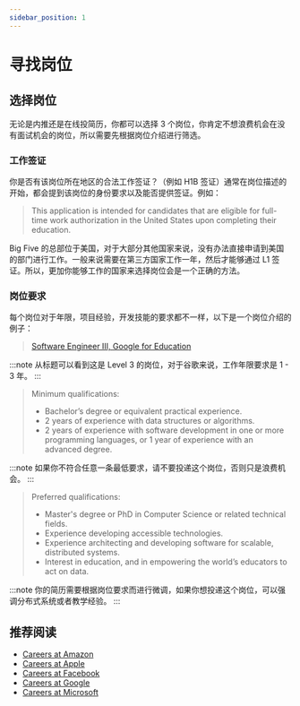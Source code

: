 ```yaml
---
sidebar_position: 1
---
```


# 寻找岗位

## 选择岗位
无论是内推还是在线投简历，你都可以选择 3 个岗位，你肯定不想浪费机会在没有面试机会的岗位，所以需要先根据岗位介绍进行筛选。
### 工作签证
你是否有该岗位所在地区的合法工作签证？（例如 H1B 签证）通常在岗位描述的开始，都会提到该岗位的身份要求以及能否提供签证。例如：

> This application is intended for candidates that are eligible for full-time work authorization in the United States upon completing their education. 

Big Five 的总部位于美国，对于大部分其他国家来说，没有办法直接申请到美国的部门进行工作。一般来说需要在第三方国家工作一年，然后才能够通过 L1 签证。所以，更加你能够工作的国家来选择岗位会是一个正确的方法。

### 岗位要求
每个岗位对于年限，项目经验，开发技能的要求都不一样，以下是一个岗位介绍的例子：

> [Software Engineer III, Google for Education](https://careers.google.com/jobs/results/115879276110062278-software-engineer-iii-google-for-education/)

:::note
从标题可以看到这是 Level 3 的岗位，对于谷歌来说，工作年限要求是 1 - 3 年。
:::

> Minimum qualifications:
> - Bachelor’s degree or equivalent practical experience.
> - 2 years of experience with data structures or algorithms.
> - 2 years of experience with software development in one or more programming languages, or 1 year of experience with an advanced degree.

:::note
如果你不符合任意一条最低要求，请不要投递这个岗位，否则只是浪费机会。
:::

> Preferred qualifications:
> - Master's degree or PhD in Computer Science or related technical fields.
> - Experience developing accessible technologies.
> - Experience architecting and developing software for scalable, distributed systems.
> - Interest in education, and in empowering the world’s educators to act on data.

:::note
你的简历需要根据岗位要求而进行微调，如果你想投递这个岗位，可以强调分布式系统或者教学经验。
:::

## 推荐阅读
- [Careers at Amazon](https://www.amazon.jobs/)
- [Careers at Apple](https://www.apple.com/careers/us/)
- [Careers at Facebook](https://www.facebook.com/careers/jobs/)
- [Careers at Google](https://careers.google.com/)
- [Careers at Microsoft](https://careers.microsoft.com/us/en)
